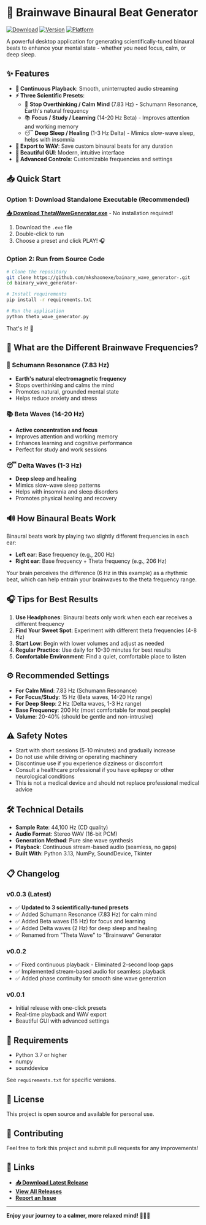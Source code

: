 # 🧠 Brainwave Binaural Beat Generator

[![Download](https://img.shields.io/badge/Download-Latest%20Release-brightgreen)](https://github.com/mkshaonexe/bainary_wave_generator-/releases/latest)
[![Version](https://img.shields.io/badge/version-0.0.3-blue)](https://github.com/mkshaonexe/bainary_wave_generator-/releases)
[![Platform](https://img.shields.io/badge/platform-Windows-lightgrey)](https://github.com/mkshaonexe/bainary_wave_generator-)

A powerful desktop application for generating scientifically-tuned binaural beats to enhance your mental state - whether you need focus, calm, or deep sleep.

## ✨ Features

- **🎵 Continuous Playback**: Smooth, uninterrupted audio streaming
- **⚡ Three Scientific Presets**: 
  - 🧠 **Stop Overthinking / Calm Mind** (7.83 Hz) - Schumann Resonance, Earth's natural frequency
  - 📚 **Focus / Study / Learning** (14-20 Hz Beta) - Improves attention and working memory
  - 😴 **Deep Sleep / Healing** (1-3 Hz Delta) - Mimics slow-wave sleep, helps with insomnia
- **💾 Export to WAV**: Save custom binaural beats for any duration
- **🎨 Beautiful GUI**: Modern, intuitive interface
- **🔧 Advanced Controls**: Customizable frequencies and settings

## 📥 Quick Start

### Option 1: Download Standalone Executable (Recommended)

**[📥 Download ThetaWaveGenerator.exe](https://github.com/mkshaonexe/bainary_wave_generator-/releases/latest)** - No installation required!

1. Download the `.exe` file
2. Double-click to run
3. Choose a preset and click PLAY! 🎧

### Option 2: Run from Source Code

```bash
# Clone the repository
git clone https://github.com/mkshaonexe/bainary_wave_generator-.git
cd bainary_wave_generator-

# Install requirements
pip install -r requirements.txt

# Run the application
python theta_wave_generator.py
```

That's it! 🎉

## 🧠 What are the Different Brainwave Frequencies?

### 🧠 Schumann Resonance (7.83 Hz)
- **Earth's natural electromagnetic frequency**
- Stops overthinking and calms the mind
- Promotes natural, grounded mental state
- Helps reduce anxiety and stress

### 📚 Beta Waves (14-20 Hz)
- **Active concentration and focus**
- Improves attention and working memory
- Enhances learning and cognitive performance
- Perfect for study and work sessions

### 😴 Delta Waves (1-3 Hz)
- **Deep sleep and healing**
- Mimics slow-wave sleep patterns
- Helps with insomnia and sleep disorders
- Promotes physical healing and recovery

## 🔊 How Binaural Beats Work

Binaural beats work by playing two slightly different frequencies in each ear:
- **Left ear**: Base frequency (e.g., 200 Hz)
- **Right ear**: Base frequency + Theta frequency (e.g., 206 Hz)

Your brain perceives the difference (6 Hz in this example) as a rhythmic beat, which can help entrain your brainwaves to the theta frequency range.

## 🎧 Tips for Best Results

1. **Use Headphones**: Binaural beats only work when each ear receives a different frequency
2. **Find Your Sweet Spot**: Experiment with different theta frequencies (4-8 Hz)
3. **Start Low**: Begin with lower volumes and adjust as needed
4. **Regular Practice**: Use daily for 10-30 minutes for best results
5. **Comfortable Environment**: Find a quiet, comfortable place to listen

## ⚙️ Recommended Settings

- **For Calm Mind**: 7.83 Hz (Schumann Resonance)
- **For Focus/Study**: 15 Hz (Beta waves, 14-20 Hz range)
- **For Deep Sleep**: 2 Hz (Delta waves, 1-3 Hz range)
- **Base Frequency**: 200 Hz (most comfortable for most people)
- **Volume**: 20-40% (should be gentle and non-intrusive)

## ⚠️ Safety Notes

- Start with short sessions (5-10 minutes) and gradually increase
- Do not use while driving or operating machinery
- Discontinue use if you experience dizziness or discomfort
- Consult a healthcare professional if you have epilepsy or other neurological conditions
- This is not a medical device and should not replace professional medical advice

## 🛠️ Technical Details

- **Sample Rate**: 44,100 Hz (CD quality)
- **Audio Format**: Stereo WAV (16-bit PCM)
- **Generation Method**: Pure sine wave synthesis
- **Playback**: Continuous stream-based audio (seamless, no gaps)
- **Built With**: Python 3.13, NumPy, SoundDevice, Tkinter

## 📋 Changelog

### v0.0.3 (Latest)
- ✅ **Updated to 3 scientifically-tuned presets**
- ✅ Added Schumann Resonance (7.83 Hz) for calm mind
- ✅ Added Beta waves (15 Hz) for focus and learning
- ✅ Added Delta waves (2 Hz) for deep sleep and healing
- ✅ Renamed from "Theta Wave" to "Brainwave" Generator

### v0.0.2
- ✅ Fixed continuous playback - Eliminated 2-second loop gaps
- ✅ Implemented stream-based audio for seamless playback
- ✅ Added phase continuity for smooth sine wave generation

### v0.0.1
- Initial release with one-click presets
- Real-time playback and WAV export
- Beautiful GUI with advanced settings

## 📝 Requirements

- Python 3.7 or higher
- numpy
- sounddevice

See `requirements.txt` for specific versions.

## 📝 License

This project is open source and available for personal use.

## 🤝 Contributing

Feel free to fork this project and submit pull requests for any improvements!

## 🔗 Links

- **[📥 Download Latest Release](https://github.com/mkshaonexe/bainary_wave_generator-/releases/latest)**
- **[View All Releases](https://github.com/mkshaonexe/bainary_wave_generator-/releases)**
- **[Report an Issue](https://github.com/mkshaonexe/bainary_wave_generator-/issues)**

---

**Enjoy your journey to a calmer, more relaxed mind! 🧘‍♂️✨**
